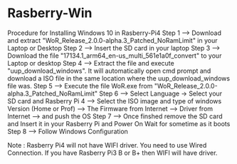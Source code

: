 # Rasberry-Win

Procedure for Installing Windows 10 in Rasberry-Pi4
Step 1 --> Download and extract "WoR_Release_2.0.0-alpha.3_Patched_NoRamLimit" in your Laptop or Desktop
Step 2 --> Insert the SD card in your laptop 
Step 3 --> Download the file "17134.1_arm64_en-us_multi_561e1a0f_convert" to your Laptop or desktop 
Step 4 --> Extract the file and execute "uup_download_windows". It will automatically open cmd prompt and download a ISO file in the same location where the uup_download_windows file was.
Step 5 --> Execute the file WoR.exe from "WoR_Release_2.0.0-alpha.3_Patched_NoRamLimit" 
Step 6 --> Select Language -> Select your SD card and Rasberry Pi 4 --> Select the ISO image and type of windows Version (Home or Prof) --> The Firmware from Internet --> Driver from Internet --> and push the OS
Step 7 --> Once finshed remove the SD card and Insert it in your Rasberry Pi and Power On Wait for sometime as it boots
Step 8 --> Follow Windows Configuration

Note : Rasberry Pi4 will not have WIFI driver. You need to use Wired Connection. If you have Rasberry Pi3 B or B+ then WIFI will have driver.
